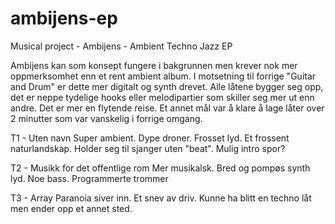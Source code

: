 # ambijens-ep
Musical project - Ambijens - Ambient Techno Jazz EP

Ambijens kan som konsept fungere i bakgrunnen men krever nok mer oppmerksomhet enn et rent ambient album. I motsetning til forrige "Guitar and Drum" er dette mer digitalt og synth drevet. Alle låtene bygger seg opp, det er neppe tydelige hooks eller melodipartier som skiller seg mer ut enn andre. Det er mer en flytende reise. Et annet mål var å klare å lage låter over 2 minutter som var vanskelig i forrige omgang.

T1 - Uten navn
Super ambient. Dype droner. Frosset lyd. Et frossent naturlandskap. Holder seg til sjanger uten "beat". Mulig intro spor?

T2 - Musikk for det offentlige rom
Mer musikalsk. Bred og pompøs synth lyd. Noe bass. Programmerte trommer

T3 - Array
Paranoia siver inn. Et snev av driv. Kunne ha blitt en techno låt men ender opp et annet sted.
